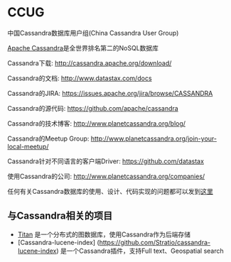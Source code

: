 # CCUG
中国Cassandra数据库用户组(China Cassandra User Group)


[Apache Cassandra](http://cassandra.apache.org/)是全世界排名第二的NoSQL数据库 <p>

Cassandra下载:   http://cassandra.apache.org/download/ <p>
Cassandra的文档:   http://www.datastax.com/docs <p>
Cassandra的JIRA:   https://issues.apache.org/jira/browse/CASSANDRA <p>
Cassandra的源代码: https://github.com/apache/cassandra <p>
Cassandra的技术博客: http://www.planetcassandra.org/blog/ <p>
Cassandra的Meetup Group: http://www.planetcassandra.org/join-your-local-meetup/ <p>
Cassandra针对不同语言的客户端Driver: https://github.com/datastax <p>

使用Cassandra的公司: http://www.planetcassandra.org/companies/ <p>

任何有关Cassandra数据库的使用、设计、代码实现的问题都可以发到[这里](https://github.com/codefollower/CCUG/issues) <p>

## 与Cassandra相关的项目

* [Titan](https://github.com/thinkaurelius/titan)
是一个分布式的图数据库，使用Cassandra作为后端存储
* [Cassandra-lucene-index] (https://github.com/Stratio/cassandra-lucene-index) 
是一个Cassandra插件，支持Full text、Geospatial search
